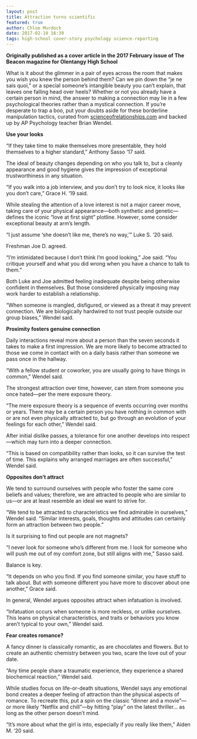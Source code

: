 ```yaml
---
layout: post
title: Attraction turns scientific
featured: true
author: Chloe Murdock
date: 2017-02-10 16:39
tags: high-school cover-story psychology science-reporting
---
```


**Originally published as a cover article in the 2017 February issue of The Beacon magazine for Olentangy High School**

What is it about the glimmer in a pair of eyes across the room that makes you wish you knew the person behind them? Can we pin down the “je ne sais quoi,” or a special someone’s intangible beauty you can’t explain, that leaves one falling head over heels? Whether or not you already have a certain person in mind, the answer to making a connection may lie in a few psychological theories rather than a mystical connection. If you’re desperate to trap a boo, put your doubts aside for these borderline manipulation tactics, curated from [scienceofrelationships.com](http://www.scienceofrelationships.com/home/2012/5/17/top-5-classic-studies-in-the-psychology-of-attraction.html) and backed up by AP Psychology teacher Brian Wendel.

**Use your looks**

“If they take time to make themselves more presentable, they hold themselves to a higher standard,” Anthony Sasso ‘17 said.

The ideal of beauty changes depending on who you talk to, but a cleanly appearance and good hygiene gives the impression of exceptional trustworthiness in any situation.

“If you walk into a job interview, and you don’t try to look nice, it looks like you don’t care,” Grace H. ‘19 said.

While stealing the attention of a love interest is not a major career move, taking care of your physical appearance—both synthetic and genetic—defines the iconic “love at first sight” plotline. However, some consider exceptional beauty at arm’s length.

“I just assume ‘she doesn’t like me, there’s no way,’” Luke S. ‘20 said.

Freshman Joe D. agreed.

“I’m intimidated because I don’t think I’m good looking,” Joe said. “You critique yourself and what you did wrong when you have a chance to talk to them.”

Both Luke and Joe admitted feeling inadequate despite being otherwise confident in themselves. But those considered physically imposing may work harder to establish a relationship.

“When someone is mangled, disfigured, or viewed as a threat it may prevent connection. We are biologically hardwired to not trust people outside our group biases,” Wendel said.

**Proximity fosters genuine connection**

Daily interactions reveal more about a person than the seven seconds it takes to make a first impression. We are more likely to become attracted to those we come in contact with on a daily basis rather than someone we pass once in the hallway.

“With a fellow student or coworker, you are usually going to have things in common,” Wendel said.

The strongest attraction over time, however, can stem from someone you once hated—per the mere exposure theory.

“The mere exposure theory is a sequence of events occurring over months or years. There may be a certain person you have nothing in common with or are not even physically attracted to, but go through an evolution of your feelings for each other,” Wendel said.

After initial dislike passes, a tolerance for one another develops into respect—which may turn into a deeper connection.

“This is based on compatibility rather than looks, so it can survive the test of time. This explains why arranged marriages are often successful,” Wendel said.

**Opposites don’t attract**

We tend to surround ourselves with people who foster the same core beliefs and values; therefore, we are attracted to people who are similar to us—or are at least resemble an ideal we want to strive for.

“We tend to be attracted to characteristics we find admirable in ourselves,” Wendel said. “Similar interests, goals, thoughts and attitudes can certainly form an attraction between two people.”

Is it surprising to find out people are not magnets?

“I never look for someone who’s different from me. I look for someone who will push me out of my comfort zone, but still aligns with me,” Sasso said.

Balance is key.

“It depends on who you find. If you find someone similar, you have stuff to talk about. But with someone different you have more to discover about one another,” Grace said.

In general, Wendel argues opposites attract when infatuation is involved.

“Infatuation occurs when someone is more reckless, or unlike ourselves. This leans on physical characteristics, and traits or behaviors you know aren’t typical to your own,” Wendel said.

**Fear creates romance?**

A fancy dinner is classically romantic, as are chocolates and flowers. But to create an authentic chemistry between you two, scare the love out of your date.

“Any time people share a traumatic experience, they experience a shared biochemical reaction,” Wendel said.

While studies focus on life-or-death situations, Wendel says any emotional bond creates a deeper feeling of attraction than the physical aspects of romance. To recreate this, put a spin on the classic “dinner and a movie”—or more likely “Netflix and chill”—by hitting “play” on the latest thriller… as long as the other person doesn’t mind.

“It’s more about what the girl is into, especially if you really like them,” Aiden M. ‘20 said.
